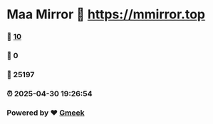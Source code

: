 # Maa Mirror :link: https://mmirror.top 
### :page_facing_up: [10](https://mmirror.top/tag.html) 
### :speech_balloon: 0 
### :hibiscus: 25197 
### :alarm_clock: 2025-04-30 19:26:54 
### Powered by :heart: [Gmeek](https://github.com/Meekdai/Gmeek)
